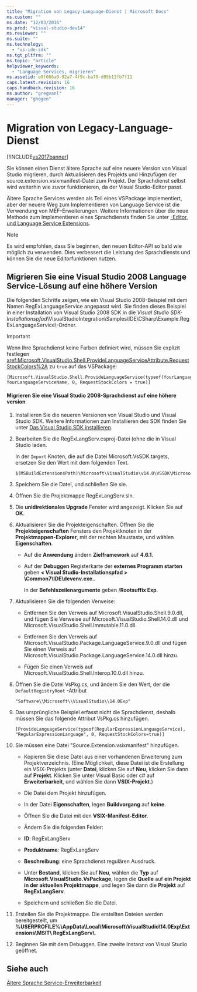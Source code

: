 ```yaml
---
title: "Migration von Legacy-Language-Dienst | Microsoft Docs"
ms.custom: ""
ms.date: "12/03/2016"
ms.prod: "visual-studio-dev14"
ms.reviewer: ""
ms.suite: ""
ms.technology: 
  - "vs-ide-sdk"
ms.tgt_pltfrm: ""
ms.topic: "article"
helpviewer_keywords: 
  - "Language Services, migrieren"
ms.assetid: e0f666a0-92a7-4f9c-ba79-d05b13fb7f11
caps.latest.revision: 16
caps.handback.revision: 16
ms.author: "gregvanl"
manager: "ghogen"
---
```

# Migration von Legacy-Language-Dienst
[!INCLUDE[vs2017banner](../../code-quality/includes/vs2017banner.md)]

Sie können einen Dienst ältere Sprache auf eine neuere Version von Visual Studio migrieren, durch Aktualisieren des Projekts und Hinzufügen der source.extension.vsixmanifest\-Datei zum Projekt. Der Sprachdienst selbst wird weiterhin wie zuvor funktionieren, da der Visual Studio\-Editor passt.  
  
 Ältere Sprache Services werden als Teil eines VSPackage implementiert, aber der neuere Weg zum Implementieren von Language Service ist die Verwendung von MEF\-Erweiterungen. Weitere Informationen über die neue Methode zum Implementieren eines Sprachdiensts finden Sie unter [\-Editor, und Language Service Extensions](../../extensibility/editor-and-language-service-extensions.md).  
  
> [!NOTE]
>  Es wird empfohlen, dass Sie beginnen, den neuen Editor\-API so bald wie möglich zu verwenden. Dies verbessert die Leistung des Sprachdiensts und können Sie die neue Editorfunktionen nutzen.  
  
## Migrieren Sie eine Visual Studio 2008 Language Service\-Lösung auf eine höhere Version  
 Die folgenden Schritte zeigen, wie ein Visual Studio 2008\-Beispiel mit dem Namen RegExLanguageService angepasst wird. Sie finden dieses Beispiel in einer Installation von Visual Studio 2008 SDK in die *Visual Studio SDK\-Installationspfad*\\VisualStudioIntegration\\Samples\\IDE\\CSharp\\Example.RegExLanguageService\\\-Ordner.  
  
> [!IMPORTANT]
>  Wenn Ihre Sprachdienst keine Farben definiert wird, müssen Sie explizit festlegen <xref:Microsoft.VisualStudio.Shell.ProvideLanguageServiceAttribute.RequestStockColors%2A> zu `true` auf das VSPackage:  
  
```  
[Microsoft.VisualStudio.Shell.ProvideLanguageService(typeof(YourLanguageService), YourLanguageServiceName, 0, RequestStockColors = true)]  
```  
  
#### Migrieren Sie eine Visual Studio 2008\-Sprachdienst auf eine höhere version  
  
1.  Installieren Sie die neueren Versionen von Visual Studio und Visual Studio SDK. Weitere Informationen zum Installieren des SDK finden Sie unter [Das Visual Studio SDK installieren](../../extensibility/installing-the-visual-studio-sdk.md).  
  
2.  Bearbeiten Sie die RegExLangServ.csproj\-Datei \(ohne die in Visual Studio laden.  
  
     In der `Import` Knoten, die auf die Datei Microsoft.VsSDK.targets, ersetzen Sie den Wert mit dem folgenden Text.  
  
    ```  
    $(MSBuildExtensionsPath)\Microsoft\VisualStudio\v14.0\VSSDK\Microsoft.VsSDK.targets  
    ```  
  
3.  Speichern Sie die Datei, und schließen Sie sie.  
  
4.  Öffnen Sie die Projektmappe RegExLangServ.sln.  
  
5.  Die **unidirektionales Upgrade** Fenster wird angezeigt. Klicken Sie auf **OK**.  
  
6.  Aktualisieren Sie die Projekteigenschaften. Öffnen Sie die **Projekteigenschaften** Fensters den Projektknoten in der **Projektmappen\-Explorer**, mit der rechten Maustaste, und wählen **Eigenschaften**.  
  
    -   Auf die **Anwendung** ändern **Zielframework** auf **4.6.1**.  
  
    -   Auf der **Debuggen** Registerkarte der **externes Programm starten** geben **\< Visual Studio\-Installationspfad \> \\Common7\\IDE\\devenv.exe.**.  
  
         In der **Befehlszeilenargumente** geben \/**Rootsuffix Exp**.  
  
7.  Aktualisieren Sie die folgenden Verweise:  
  
    -   Entfernen Sie den Verweis auf Microsoft.VisualStudio.Shell.9.0.dll, und fügen Sie Verweise auf Microsoft.VisualStudio.Shell.14.0.dll und Microsoft.VisualStudio.Shell.Immutable.11.0.dll.  
  
    -   Entfernen Sie den Verweis auf Microsoft.VisualStudio.Package.LanguageService.9.0.dll und fügen Sie einen Verweis auf Microsoft.VisualStudio.Package.LanguageService.14.0.dll hinzu.  
  
    -   Fügen Sie einen Verweis auf Microsoft.VisualStudio.Shell.Interop.10.0.dll hinzu.  
  
8.  Öffnen Sie die Datei VsPkg.cs, und ändern Sie den Wert, der die `DefaultRegistryRoot` \-Attribut  
  
    ```  
    "Software\\Microsoft\\VisualStudio\\14.0Exp"  
    ```  
  
9. Das ursprüngliche Beispiel erfasst nicht die Sprachdienst, deshalb müssen Sie das folgende Attribut VsPkg.cs hinzufügen.  
  
    ```  
    [ProvideLanguageService(typeof(RegularExpressionLanguageService), "RegularExpressionLanguage", 0, RequestStockColors=true)]  
    ```  
  
10. Sie müssen eine Datei "Source.Extension.vsixmanifest" hinzufügen.  
  
    -   Kopieren Sie diese Datei aus einer vorhandenen Erweiterung zum Projektverzeichnis. \(Eine Möglichkeit, diese Datei ist die Erstellung ein VSIX\-Projekts \(unter **Datei**, klicken Sie auf **Neu**, klicken Sie dann auf **Projekt**. Klicken Sie unter Visual Basic oder c\# auf **Erweiterbarkeit**, und wählen Sie dann **VSIX\-Projekt**.\)  
  
    -   Die Datei dem Projekt hinzufügen.  
  
    -   In der Datei **Eigenschaften**, legen **Buildvorgang** auf **keine**.  
  
    -   Öffnen Sie die Datei mit den **VSIX\-Manifest\-Editor**.  
  
    -   Ändern Sie die folgenden Felder:  
  
    -   **ID**: RegExLangServ  
  
    -   **Produktname**: RegExLangServ  
  
    -   **Beschreibung**: eine Sprachdienst regulären Ausdruck.  
  
    -   Unter **Bestand**, klicken Sie auf **Neu**, wählen die **Typ** auf **Microsoft.VisualStudio.VsPackage**, legen die **Quelle** auf **ein Projekt in der aktuellen Projektmappe**, und legen Sie dann die **Projekt** auf **RegExLangServ**.  
  
    -   Speichern und schließen Sie die Datei.  
  
11. Erstellen Sie die Projektmappe. Die erstellten Dateien werden bereitgestellt, um **%USERPROFILE%\\AppData\\Local\\Microsoft\\VisualStudio\\14.0Exp\\Extensions\\MSIT\\ RegExLangServ\\**.  
  
12. Beginnen Sie mit dem Debuggen. Eine zweite Instanz von Visual Studio geöffnet.  
  
## Siehe auch  
 [Ältere Sprache Service\-Erweiterbarkeit](../../extensibility/internals/legacy-language-service-extensibility.md)